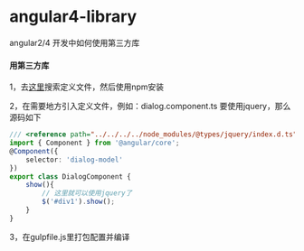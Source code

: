 # angular4-library
angular2/4 开发中如何使用第三方库

#### 用第三方库

1，去[这里](https://microsoft.github.io/TypeSearch/)搜索定义文件，然后使用npm安装

2，在需要地方引入定义文件，例如：dialog.component.ts 要使用jquery，那么源码如下
```typescript
/// <reference path="../../../../node_modules/@types/jquery/index.d.ts" />
import { Component } from '@angular/core';
@Component({
    selector: 'dialog-model'
})
export class DialogComponent {
    show(){
        // 这里就可以使用jquery了
        $('#div1').show();
    }
}
```
3，在gulpfile.js里打包配置并编译
